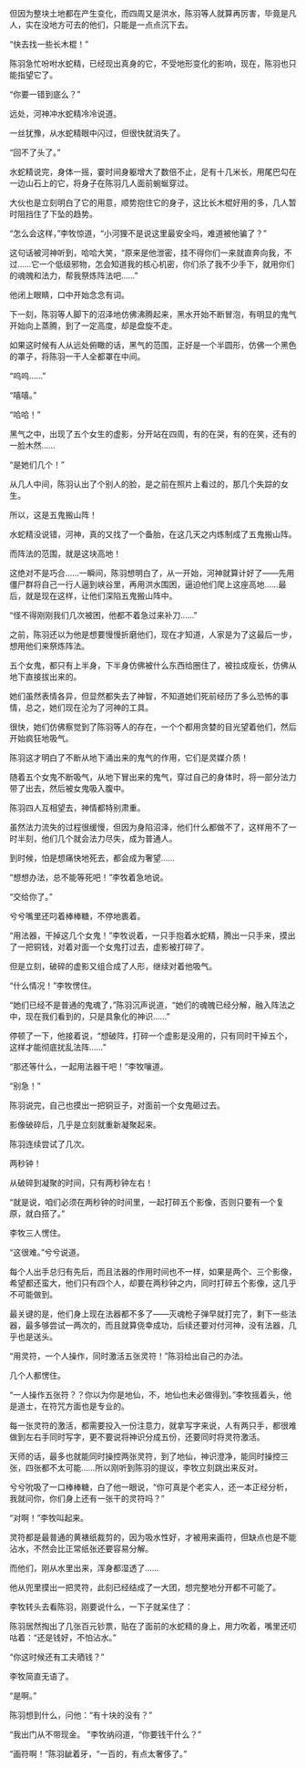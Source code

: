 但因为整块土地都在产生变化，而四周又是洪水，陈羽等人就算再厉害，毕竟是凡人，实在没地方可去的他们，只能是一点点沉下去。

“快去找一些长木棍！”

陈羽急忙吩咐水蛇精，已经现出真身的它，不受地形变化的影响，现在，陈羽也只能指望它了。

“你要一错到底么？”

远处，河神冲水蛇精冷冷说道。

一丝犹豫，从水蛇精眼中闪过，但很快就消失了。

“回不了头了。”

水蛇精说完，身体一摇，霎时间身躯增大了数倍不止，足有十几米长，用尾巴勾在一边山石上的它，将身子在陈羽几人面前蜿蜒穿过。

大伙也是立刻明白了它的用意，顺势抱住它的身子，这比长木棍好用的多，几人暂时阻挡住了下坠的趋势。

“怎么会这样，”李牧惊道，“小河狸不是说这里最安全吗，难道被他骗了？”

这句话被河神听到，哈哈大笑，“原来是他泄密，挂不得你们一来就直奔向我，不过……它一个低级邪物，怎会知道我的核心机密，你们杀了我不少手下，就用你们的魂魄和法力，帮我祭炼阵法吧……”

他闭上眼睛，口中开始念念有词。

下一刻，陈羽等人脚下的沼泽地仿佛沸腾起来，黑水开始不断冒泡，有明显的鬼气开始向上蒸腾，到了一定高度，却是盘旋不走。

如果这时候有人从远处俯瞰的话，黑气的范围，正好是一个半圆形，仿佛一个黑色的罩子，将陈羽一干人全都罩在中间。

“呜呜……”

“嘻嘻。”

“哈哈！”

黑气之中，出现了五个女生的虚影，分开站在四周，有的在哭，有的在笑，还有的一脸木然……

“是她们几个！”

从几人中间，陈羽认出了个别人的脸，是之前在照片上看过的，那几个失踪的女生。

所以，这是五鬼搬山阵！

水蛇精没说错，河神，真的又找了一个备胎，在这几天之内炼制成了五鬼搬山阵。

而阵法的范围，就是这块高地！

这绝对不是巧合……一瞬间，陈羽想明白了，从一开始，河神就算计好了——先用僵尸群将自己一行人逼到峡谷里，再用洪水围困，逼迫他们爬上这座高地……最后，就是现在这样，让他们深陷五鬼搬山阵中。

“怪不得刚刚我们几次被困，他都不着急过来补刀……”

之前，陈羽还以为他是想要慢慢折磨他们，现在才知道，人家是为了这最后一步，想用他们来祭炼阵法。

五个女鬼，都只有上半身，下半身仿佛被什么东西给圈住了，被拉成瘦长，仿佛从地下直接拔出来的。

她们虽然表情各异，但显然都失去了神智，不知道她们死前经历了多么恐怖的事情，总之，她们现在沦为了河神的工具。

很快，她们仿佛察觉到了陈羽等人的存在，一个个都用贪婪的目光望着他们，然后开始疯狂地吸气。

陈羽这才明白了不断从地下涌出来的鬼气的作用，它们是灵媒介质！

随着五个女鬼不断吸气，从地下冒出来的鬼气，穿过自己的身体时，将一部分法力带了出去，然后被女鬼吸入腹中。

陈羽四人互相望去，神情都特别肃重。

虽然法力流失的过程很缓慢，但因为身陷沼泽，他们什么都做不了，这样用不了一时半刻，他们几个就会法力尽失，成为普通人。

到时候，怕是想痛快地死去，都会成为奢望……

“想想办法，总不能等死吧！”李牧着急地说。

“交给你了。”

兮兮嘴里还叼着棒棒糖，不停地裹着。

“用法器，干掉这几个女鬼！”李牧说着，一只手抱着水蛇精，腾出一只手来，摸出了一把铜钱，对着对面一个女鬼打过去，虚影被打碎了。

但是立刻，破碎的虚影又组合成了人形，继续对着他吸气。

“什么情况！”李牧愣住。

“她们已经不是普通的鬼魂了，”陈羽沉声说道，“她们的魂魄已经分解，融入阵法之中，现在我们看到的，只是具象化的神识……”

停顿了一下，他接着说，“想破阵，打碎一个虚影是没用的，只有同时干掉五个，这样才能彻底扰乱法阵……”

“那还等什么，一起用法器干吧！”李牧嚷道。

“别急！”

陈羽说完，自己也摸出一把铜豆子，对面前一个女鬼砸过去。

影像破碎后，几乎是立刻就重新凝聚起来。

陈羽连续尝试了几次。

两秒钟！

从破碎到凝聚的时间，只有两秒钟左右！

“就是说，咱们必须在两秒钟的时间里，一起打碎五个影像，否则只要有一个复原，就白搭了。”

李牧三人愣住。

“这很难。”兮兮说道。

每个人出手总归有先后，而且法器的作用时间也不一样，如果是两个、三个影像，希望都还蛮大，他们只有四个人，却要在两秒钟之内，同时打碎五个影像，这几乎不可能做到。

最关键的是，他们身上现在法器都不多了——灭魂枪子弹早就打完了，剩下一些法器，最多够尝试一两次的，而且就算侥幸成功，后续还要对付河神，没有法器，几乎也是送头。

“用灵符，一个人操作，同时激活五张灵符！”陈羽给出自己的办法。

几个人都愣住。

“一人操作五张符？？你以为你是地仙，不，地仙也未必做得到。”李牧摇着头，他是道士，在符咒方面也是专业的。

每一张灵符的激活，都需要投入一份注意力，就拿写字来说，人有两只手，都很难做到左右手同时写字，更不要说将神识分成五份，还要同时将灵符激活。

天师的话，最多也就能同时操控两张灵符，到了地仙，神识澄净，能同时操控三张，四张都不太可能……所以刚听到陈羽的提议，李牧立刻跳出来反对。

兮兮吮吸了一口棒棒糖，白了他一眼说，“你可真是个老实人，还一本正经分析，我就问你，你们身上还有一张干的灵符吗？”

“对啊！”李牧叫起来。

灵符都是最普通的黄裱纸裁剪的，因为吸水性好，才被用来画符，但缺点也是不能沾水，不然会比正常纸张还要容易分解。

而他们，刚从水里出来，浑身都湿透了……

他从兜里摸出一把灵符，此刻已经结成了一大团，想完整地分开都不可能了。

李牧转头去看陈羽，刚要说什么，一下子就呆住了：

陈羽居然掏出了几张百元钞票，贴在了面前的水蛇精的身上，用力吹着，嘴里还叨咕着：“还是钱好，不怕沾水。”

“你这时候还有工夫晒钱？”

李牧简直无语了。

“是啊。”

陈羽想到什么，问他：“有十块的没有？”

“我出门从不带现金。 ”李牧纳闷道，“你要钱干什么？”

“画符啊！”陈羽龇着牙，“一百的，有点太奢侈了。”

